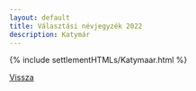 ```yaml
---
layout: default
title: Választási névjegyzék 2022
description: Katymár
---
```


{% include settlementHTMLs/Katymaar.html %}

[Vissza](../)